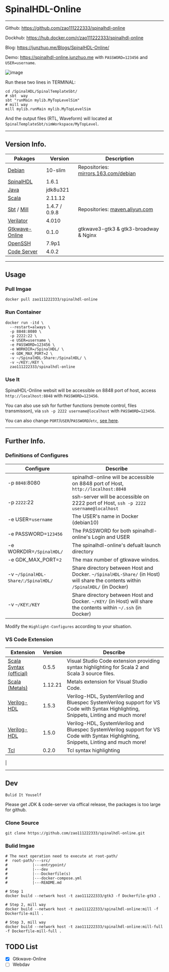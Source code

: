 # SpinalHDL-Online 
---

Github: <a href="https://github.com/zao111222333/spinalhdl-online" target="_blank">https://github.com/zao111222333/spinalhdl-online</a>

Dockhub: <a href="https://hub.docker.com/r/zao111222333/spinalhdl-online" target="_blank">https://hub.docker.com/r/zao111222333/spinalhdl-online</a>

Blog: <a href="https://junzhuo.me/Blogs/SpinalHDL-Online/" target="_blank">https://junzhuo.me/Blogs/SpinalHDL-Online/</a>

Demo: <a href="https://spinalhdl-online.junzhuo.me/?folder=/SpinalHDL/SpinalTemplateSbt" target="_blank">https://spinalhdl-online.junzhuo.me</a> with `PASSWORD=123456` and `USER=username`.

![image](https://user-images.githubusercontent.com/57790433/153767207-a1ebb28a-8d51-4234-a199-7d41e50a954b.png)


Run these two lines in TERMINAL: 
```shell
cd /SpinalHDL/SpinalTemplateSbt/
# sbt  way
sbt "runMain mylib.MyTopLevelSim"
# mill way
mill mylib.runMain mylib.MyTopLevelSim
```
And the output files (RTL, Waveform) will located at `SpinalTemplateSbt/simWorkspace/MyTopLevel`.

***

## Version Info.

| Pakages | Version  | Description |
|  ----  | ----  |  ----  |
| [Debian](https://hub.docker.com/layers/debian/library/debian/10-slim/images/sha256-9f6e6f1f5a4665a552f46028808b28ab19788d28db470de6822febf710f47914?context=explore)  | 10-slim | Repositories: [mirrors.163.com/debian](http://mirrors.163.com/debian/) |
| [SpinalHDL](https://github.com/SpinalHDL/SpinalHDL) | 1.6.1 |
| [Java](https://www.oracle.com/java/technologies/downloads/#license-lightbox)   | jdk8u321 |
| [Scala](https://www.scala-lang.org/download/2.11.12.html) | 2.11.12 |
| [Sbt](https://www.scala-sbt.org/download.html) / [Mill](https://github.com/com-lihaoyi/mill) | 1.4.7 / 0.9.8 | Repositories: [maven.aliyun.com](https://developer.aliyun.com/mvn/guide) |
| [Verilator](https://www.veripool.org/verilator/) | 4.010 |
| [Gtkwave-Online](https://hub.docker.com/r/zao111222333/gtk3) | 0.1.0 | gtkwave3-gtk3 & gtk3-broadway & Nginx |
| [OpenSSH](https://www.openssh.com/) | 7.9p1 |
| [Code Server](https://github.com/cdr/code-server) | 4.0.2 |


***



## Usage
### Pull Imgae
```shell
docker pull zao111222333/spinalhdl-online
```
### Run Container
```shell
docker run -itd \
  --restart=always \
  -p 8848:8080 \
  -p 2222:22 \
  -e USER=username \
  -e PASSWORD=123456 \
  -e WORKDIR=/SpinalHDL/ \
  -e GDK_MAX_PORT=2 \
  -v ~/SpinalHDL-Share:/SpinalHDL/ \
  -v ~/KEY:/KEY \
  zao111222333/spinalhdl-online
```
### Use It
SpinalHDL-Online websit will be accessible on 8848 port of host, access `http://localhost:8848` with `PASSWORD=123456`.

You can also use ssh for further functions (remote control, files transmisson), via `ssh -p 2222 username@localhost` with `PASSWORD=123456`.

You can also change `PORT`/`USER`/`PASSWORD`/`etc`, [see here](#Definitions-of-Configures).


***


## Further Info.
### Definitions of Configures

| Configure | Describe |
|  ----  | ----  | 
| -p `8848`:8080 | spinalhdl-online will be accessible on 8848 port of Host, `http://localhost:8848` |
| -p `2222`:22 | ssh-server will be accessible on 2222 port of Host,   `ssh -p 2222 username@localhost` |
| -e USER=`username` | The USER's name in Docker (debian10) |
| -e PASSWORD=`123456` | The PASSWORD for both spinalhdl-online's Login and USER |
| -e WORKDIR=`/SpinalHDL/` | The spinalhdl-online's defualt launch directory |
| -e GDK_MAX_PORT=`2` | The max number of gtkwave windos. |
| -v `~/SpinalHDL-Share/`:`/SpinalHDL/` | Share directory between Host and Docker. `~/SpinalHDL-Share/` (in Host) will share the contents within `/SpinalHDL/` (in Docker) |
| -v `~/KEY`:`/KEY` | Share directory between Host and Docker. `~/KEY/` (in Host) will share the contents within `~/.ssh` (in Docker)|

Modify the `Highlight-Configures` according to your situation.

### VS Code Extension

| Extension | Version  | Describe |
|  ----  | ----  | ----  | 
| [Scala Syntax (official)](https://marketplace.visualstudio.com/items?itemName=scala-lang.scala) | 0.5.5 | Visual Studio Code extension providing syntax highlighting for Scala 2 and Scala 3 source files. |
| [Scala (Metals)](https://marketplace.visualstudio.com/items?itemName=scalameta.metals)| 1.12.21 | Metals extension for Visual Studio Code. |
| [Verilog-HDL](https://marketplace.visualstudio.com/items?itemName=mshr-h.VerilogHDL) | 1.5.3 | Verilog-HDL, SystemVerilog and Bluespec SystemVerilog support for VS Code with Syntax Highlighting, Snippets, Linting and much more! |
| [Verilog-HDL](https://marketplace.visualstudio.com/items?itemName=mshr-h.VerilogHDL) | 1.5.0 | Verilog-HDL, SystemVerilog and Bluespec SystemVerilog support for VS Code with Syntax Highlighting, Snippets, Linting and much more! |
| [Tcl](https://marketplace.visualstudio.com/items?itemName=bkromhout.vscode-tcl) | 0.2.0 |Tcl syntax highlighting
|

***


## Dev

`Bulid It Youself`

Please get JDK & code-server via offical release, the packages is too large for github.

### Clone Source
```shell
git clone https://github.com/zao111222333/spinalhdl-online.git
```
### Bulid Imgae
```shell
# The next operation need to execute at root-path/
#  root-path/---src/
#           |---entrypoint/
#           |---dev
#           |---Dockerfile(s)
#           |---docker-compose.yml
#           |---README.md

# Step 1
docker build --network host -t zao111222333/gtk3 -f Dockerfile-gtk3 .

# Step 2, mill way
docker build --network host -t zao111222333/spinalhdl-online:mill -f Dockerfile-mill .

# Step 3, mill way
docker build --network host -t zao111222333/spinalhdl-online:mill-full -f Dockerfile-mill-full .
```
## TODO List
- [x] Gtkwave-Online
- [ ] Webdav
